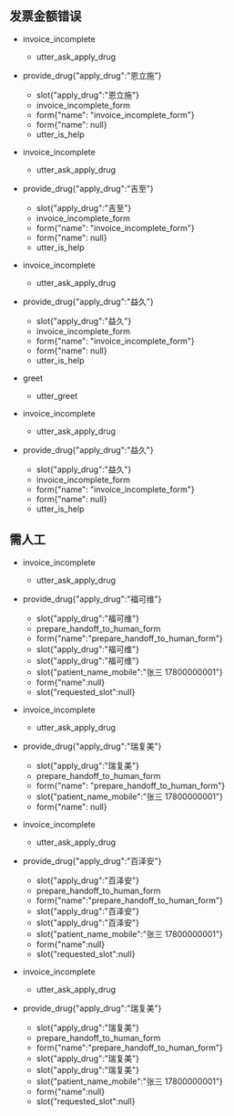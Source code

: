 ## 发票金额错误
* invoice_incomplete
    - utter_ask_apply_drug
* provide_drug{"apply_drug":"恩立施"}
    - slot{"apply_drug":"恩立施"}
    - invoice_incomplete_form
    - form{"name": "invoice_incomplete_form"}
    - form{"name": null}
    - utter_is_help

* invoice_incomplete
    - utter_ask_apply_drug
* provide_drug{"apply_drug":"吉至"}
    - slot{"apply_drug":"吉至"}
    - invoice_incomplete_form
    - form{"name": "invoice_incomplete_form"}
    - form{"name": null}
    - utter_is_help

* invoice_incomplete
    - utter_ask_apply_drug
* provide_drug{"apply_drug":"益久"}
    - slot{"apply_drug":"益久"}
    - invoice_incomplete_form
    - form{"name": "invoice_incomplete_form"}
    - form{"name": null}
    - utter_is_help

* greet
    - utter_greet
* invoice_incomplete
    - utter_ask_apply_drug
* provide_drug{"apply_drug":"益久"}
    - slot{"apply_drug":"益久"}
    - invoice_incomplete_form
    - form{"name": "invoice_incomplete_form"}
    - form{"name": null}
    - utter_is_help


## 需人工
* invoice_incomplete
    - utter_ask_apply_drug
* provide_drug{"apply_drug":"福可维"}
    - slot{"apply_drug":"福可维"}
    - prepare_handoff_to_human_form
    - form{"name":"prepare_handoff_to_human_form"}
    - slot{"apply_drug":"福可维"}
    - slot{"apply_drug":"福可维"}
    - slot{"patient_name_mobile":"张三 17800000001"}
    - form{"name":null}
    - slot{"requested_slot":null}

* invoice_incomplete
    - utter_ask_apply_drug
* provide_drug{"apply_drug":"瑞复美"}
    - slot{"apply_drug":"瑞复美"}
    - prepare_handoff_to_human_form
    - form{"name": "prepare_handoff_to_human_form"}
    - slot{"patient_name_mobile":"张三 17800000001"}
    - form{"name": null}

* invoice_incomplete
    - utter_ask_apply_drug
* provide_drug{"apply_drug":"百泽安"}
    - slot{"apply_drug":"百泽安"}
    - prepare_handoff_to_human_form
    - form{"name":"prepare_handoff_to_human_form"}
    - slot{"apply_drug":"百泽安"}
    - slot{"apply_drug":"百泽安"}
    - slot{"patient_name_mobile":"张三 17800000001"}
    - form{"name":null}
    - slot{"requested_slot":null}

* invoice_incomplete
    - utter_ask_apply_drug
* provide_drug{"apply_drug":"瑞复美"}
    - slot{"apply_drug":"瑞复美"}
    - prepare_handoff_to_human_form
    - form{"name":"prepare_handoff_to_human_form"}
    - slot{"apply_drug":"瑞复美"}
    - slot{"apply_drug":"瑞复美"}
    - slot{"patient_name_mobile":"张三 17800000001"}
    - form{"name":null}
    - slot{"requested_slot":null}